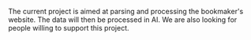 The current project is aimed at parsing and processing the bookmaker's website. 
The data will then be processed in AI. 
We are also looking for people willing to support this project.

